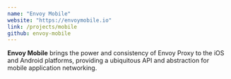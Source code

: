 ```yaml
---
name: "Envoy Mobile"
website: "https://envoymobile.io"
link: /projects/mobile
github: envoy-mobile
---
```

**Envoy Mobile** brings the power and consistency of Envoy Proxy to the iOS and Android platforms, providing a ubiquitous API and abstraction for mobile application networking. 
